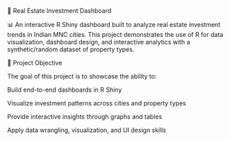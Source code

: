 🏢 Real Estate Investment Dashboard

📊 An interactive R Shiny dashboard built to analyze real estate investment trends in Indian MNC cities.
This project demonstrates the use of R for data visualization, dashboard design, and interactive analytics with a synthetic/random dataset of property types.

🎯 Project Objective

The goal of this project is to showcase the ability to:

Build end-to-end dashboards in R Shiny

Visualize investment patterns across cities and property types

Provide interactive insights through graphs and tables

Apply data wrangling, visualization, and UI design skills
